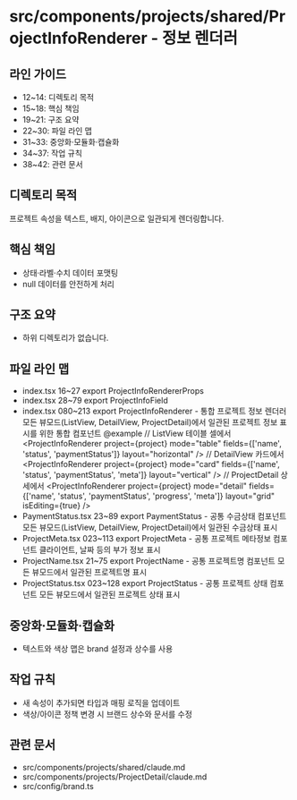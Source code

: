 # src/components/projects/shared/ProjectInfoRenderer - 정보 렌더러

## 라인 가이드
- 12~14: 디렉토리 목적
- 15~18: 핵심 책임
- 19~21: 구조 요약
- 22~30: 파일 라인 맵
- 31~33: 중앙화·모듈화·캡슐화
- 34~37: 작업 규칙
- 38~42: 관련 문서

## 디렉토리 목적
프로젝트 속성을 텍스트, 배지, 아이콘으로 일관되게 렌더링합니다.

## 핵심 책임
- 상태·라벨·수치 데이터 포맷팅
- null 데이터를 안전하게 처리

## 구조 요약
- 하위 디렉토리가 없습니다.

## 파일 라인 맵
- index.tsx 16~27 export ProjectInfoRendererProps
- index.tsx 28~79 export ProjectInfoField
- index.tsx 080~213 export ProjectInfoRenderer - 통합 프로젝트 정보 렌더러 모든 뷰모드(ListView, DetailView, ProjectDetail)에서 일관된 프로젝트 정보 표시를 위한 통합 컴포넌트 @example // ListView 테이블 셀에서 <ProjectInfoRenderer project={project} mode="table" fields={['name', 'status', 'paymentStatus']} layout="horizontal" /> // DetailView 카드에서 <ProjectInfoRenderer project={project} mode="card" fields={['name', 'status', 'paymentStatus', 'meta']} layout="vertical" /> // ProjectDetail 상세에서 <ProjectInfoRenderer project={project} mode="detail" fields={['name', 'status', 'paymentStatus', 'progress', 'meta']} layout="grid" isEditing={true} />
- PaymentStatus.tsx 23~89 export PaymentStatus - 공통 수금상태 컴포넌트 모든 뷰모드(ListView, DetailView, ProjectDetail)에서 일관된 수금상태 표시
- ProjectMeta.tsx 023~113 export ProjectMeta - 공통 프로젝트 메타정보 컴포넌트 클라이언트, 날짜 등의 부가 정보 표시
- ProjectName.tsx 21~75 export ProjectName - 공통 프로젝트명 컴포넌트 모든 뷰모드에서 일관된 프로젝트명 표시
- ProjectStatus.tsx 023~128 export ProjectStatus - 공통 프로젝트 상태 컴포넌트 모든 뷰모드에서 일관된 프로젝트 상태 표시

## 중앙화·모듈화·캡슐화
- 텍스트와 색상 맵은 brand 설정과 상수를 사용

## 작업 규칙
- 새 속성이 추가되면 타입과 매핑 로직을 업데이트
- 색상/아이콘 정책 변경 시 브랜드 상수와 문서를 수정

## 관련 문서
- src/components/projects/shared/claude.md
- src/components/projects/ProjectDetail/claude.md
- src/config/brand.ts
